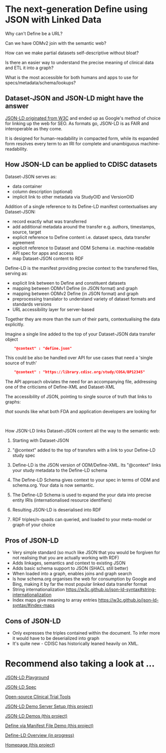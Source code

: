 # The next-generation Define using JSON with Linked Data
Why can't Define be a URL?
  
Can we have ODMv2 join with the semantic web?

How can we make partial datasets self-descriptive without bloat?
  
Is there an easier way to understand the precise meaning of clinical data and ETL it into a graph?
  
What is the most accessible for both humans and apps to use for specs/metadata/schema/lookups?  

## Dataset-JSON and JSON-LD might have the answer

[JSON-LD originated from W3C](https://www.w3.org/TR/json-ld11/) and ended up as Google's method of choice for linking up the web for SEO. As formats go, JSON-LD is as FAIR and interoperable as they come.

It is designed for human-readability in compacted form, while its expanded form resolves every term to an IRI for complete and unambiguous machine-readability.

## How JSON-LD can be applied to CDISC datasets

Dataset-JSON serves as:
  * data container
  * column description (optional)
  * implicit link to other metadata via StudyOID and VersionOID

Addition of a single reference to its Define-LD manifest contextualises any Dataset-JSON:
  * record exactly what was transferred
  * add additional metadata around the transfer e.g. authors, timestamps, source, target
  * explicit reference to Define content i.e. dataset specs, data transfer agreement
  * explicit reference to Dataset and ODM Schema i.e. machine-readable API spec for apps and access
  * map Dataset-JSON content to RDF

Define-LD is the manifest providing precise context to the transferred files, serving as:
  * explicit link between to Define and constituent datasets
  * mapping between ODMv1 Define (in JSON format) and graph
  * mapping between ODMv2 Define (in JSON format) and graph
  * preprocessing translator to understand variety of dataset formats and standards versions
  * URL accessibility layer for server-based 

Together they are more than the sum of their parts, contextualising the data explicitly. 

  

Imagine a single line added to the top of your Dataset-JSON data transfer object
```json
    "@context" : "define.json"
```
This could be also be handled over API for use cases that need a 'single source of truth'
```json
    "@context" : "https://library.cdisc.org/study/COSA/BP12345"
```
The API approach obviates the need for an accompanying file, addressing one of the criticisms of Define-XML and Dataset-XML

The accessibility of JSON, pointing to single source of truth that links to graphs:

_that_ sounds like what both FDA and application developers are looking for

&nbsp;


How JSON-LD links Dataset-JSON content all the way to the semantic web:

1. Starting with Dataset-JSON

2. "@context" added to the top of transfers with a link to your Define-LD study spec

3. Define-LD is the JSON version of ODM/Define-XML. Its "@context" links your study metadata to the Define-LD schema

4. The Define-LD Schema gives context to your spec in terms of ODM and schema.org. Your data is now semantic.

5. The Define-LD Schema is used to expand the your data into precise entity IRIs (internationalised resource identifiers)

6. Resulting JSON-LD is deserialised into RDF 

7. RDF triples/n-quads can queried, and loaded to your meta-model or graph of your choice

## Pros of JSON-LD
* Very simple standard (so much like JSON that you would be forgiven for not realising that you are actually working with RDF)
* Adds linkages, semantics and context to existing JSON
* Adds basic schema support to JSON (SHACL still better)
* When loaded into a graph, enables joins and graph search
* Is how schema.org organises the web for consumption by Google and Bing, making it by far the most popular linked data transfer format
* String internationalization https://w3c.github.io/json-ld-syntax#string-internationalization
* Index maps give meaning to array entries https://w3c.github.io/json-ld-syntax/#index-maps

## Cons of JSON-LD
* Only expresses the triples contained within the document. To infer more it would have to be deserialized into graph
* It's quite new - CDISC has historically leaned heavily on XML.

# Recommend also taking a look at ...
[JSON-LD Playground](https://json-ld.org/playground)

[JSON-LD Spec](https://www.w3.org/TR/json-ld11/)

[Open-source Clinical Trial Tools](https://www.glacon.eu/portal/overviewVisual)

[JSON-LD Demo Server Setup (this project)](instructions.md)

[JSON-LD Demos (this project)](json-ld_demo.md)

[Define via Manifest File Demo (this project)](manifest_demo.md)

[Define-LD Overview (in progress)](define-ld.md)

[Homepage (this project)](../README.md)